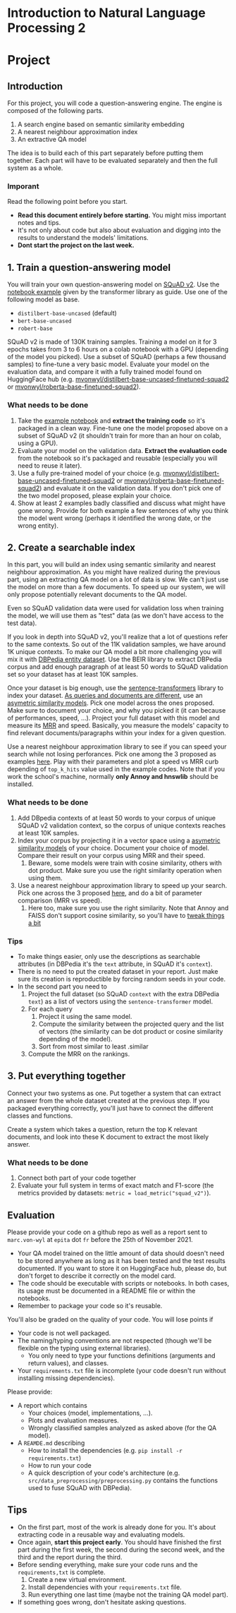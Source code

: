 # Introduction to Natural Language Processing 2
# Project

## Introduction

For this project, you will code a question-answering engine. The engine is composed of the following parts.
1. A search engine based on semantic similarity embedding
2. A nearest neighbour approximation index
2. An extractive QA model

The idea is to build each of this part separately before putting them together. Each part will have to be evaluated separately and then the full system as a whole.


### Imporant

Read the following point before you start.
* **Read this document entirely before starting.** You might miss important notes and tips.
* It's not only about code but also about evaluation and digging into the results to understand the models' limitations.
* **Dont start the project on the last week.**

## 1. Train a question-answering model

You will train your own question-answering model on [SQuAD v2](https://rajpurkar.github.io/SQuAD-explorer/). Use the [notebook example](https://github.com/huggingface/notebooks/blob/master/examples/question_answering.ipynb) given by the transformer library as guide. Use one of the following model as base.
* `distilbert-base-uncased` (default)
* `bert-base-uncased`
* `robert-base`

SQuAD v2 is made of 130K training samples. Training a model on it for 3 epochs takes from 3 to 6 hours on a colab notebook with a GPU (depending of the model you picked). Use a subset of SQuAD (perhaps a few thousand samples) to fine-tune a very basic model. Evaluate your model on the evaluation data, and compare it with a fully trained model found on HuggingFace hub (e.g. [mvonwyl/distilbert-base-uncased-finetuned-squad2](https://huggingface.co/mvonwyl/distilbert-base-uncased-finetuned-squad2) or [mvonwyl/roberta-base-finetuned-squad2](https://huggingface.co/mvonwyl/roberta-base-finetuned-squad2)).

### What needs to be done

1. Take the [example notebook](https://github.com/huggingface/notebooks/blob/master/examples/question_answering.ipynb) and **extract the training code** so it's packaged in a clean way. Fine-tune one the model proposed above on a subset of SQuAD v2 (it shouldn't train for more than an hour on colab, using a GPU).
2. Evaluate your model on the validation data. **Extract the evaluation code** from the notebook so it's packaged and reusable (especially you will need to reuse it later).
3. Use a fully pre-trained model of your choice (e.g. [mvonwyl/distilbert-base-uncased-finetuned-squad2](https://huggingface.co/mvonwyl/distilbert-base-uncased-finetuned-squad2) or [mvonwyl/roberta-base-finetuned-squad2](https://huggingface.co/mvonwyl/roberta-base-finetuned-squad2)) and evaluate it on the validation data. If you don't pick one of the two model proposed, please explain your choice.
  1. Show at least 2 examples badly classified and discuss what might have gone wrong. Provide for both example a few sentences of why you think the model went wrong (perhaps it identified the wrong date, or the wrong entity).

## 2. Create a searchable index

In this part, you will build an index using semantic similarity and nearest neighbour approximation. As you might have realized during the previous part, using an extracting QA model on a lot of data is slow. We can't just use the model on more than a few documents. To speed up our system, we will only propose potentially relevant documents to the QA model.

Even so SQuAD validation data were used for validation loss when training the model, we will use them as "test" data (as we don't have access to the test data).

If you look in depth into SQuAD v2, you'll realize that a lot of questions refer to the same contexts. So out of the 11K validation samples, we have around 1K unique contexts. To make our QA model a bit more challenging you will mix it with [DBPedia entity dataset](https://github.com/UKPLab/beir#beers-available-datasets). Use the BEIR library to extract DBPedia corpus and add enough paragraph of at least 50 words to SQuAD validation set so your dataset has at least 10K samples.

Once your dataset is big enough, use the [sentence-transformers](https://www.sbert.net/) library to index your dataset. [As queries and documents are different](https://www.sbert.net/examples/applications/semantic-search/README.html#symmetric-vs-asymmetric-semantic-search), use an [asymetric similarity models](https://www.sbert.net/docs/pretrained-models/msmarco-v3.html). Pick one model across the ones proposed. Make sure to document your choice, and why you picked it (it can because of performances, speed, ...). Project your full dataset with this model and measure its [MRR](https://en.wikipedia.org/wiki/Mean_reciprocal_rank) and speed.
Basically, you measure the models' capacity to find relevant documents/paragraphs within your index for a given question. 

Use a nearest neighbour approximation library to see if you can speed your search while not losing perforances. Pick one among the 3 proposed as examples [here](https://www.sbert.net/examples/applications/semantic-search/README.html#approximate-nearest-neighbor). Play with their parameters and plot a speed vs MRR curb depending of `top_k_hits` value used in the example codes. Note that if you work the school's machine, normally **only Annoy and hnswlib** should be installed.

### What needs to be done

1. Add DBpedia contexts of at least 50 words to your corpus of unique SQuAD v2 validation context, so the corpus of unique contexts reaches at least 10K samples.
2. Index your corpus by projecting it in a vector space using a [asymetric similarity models](https://www.sbert.net/docs/pretrained-models/msmarco-v3.html) of your choice. Document your choice of model. Compare their result on your corpus using MRR and their speed.
   1. Beware, some models were train with cosine similarity, others with dot product. Make sure you use the right similarity operation when using them.
3. Use a nearest neighbour approximation library to speed up your search. Pick one across the 3 proposed [here](https://www.sbert.net/examples/applications/semantic-search/README.html#approximate-nearest-neighbor), and do a bit of parameter comparison (MRR vs speed).
   1. Here too, make sure you use the right similarity. Note that Annoy and FAISS don't support cosine similarity, so you'll have to [tweak things a bit](https://github.com/facebookresearch/faiss/issues/61)

### Tips

* To make things easier, only use the descriptions as searchable attributes (in DBPedia it's the `text` attribute, in SQuAD it's `context`).
* There is no need to put the created dataset in your report. Just make sure its creation is reproductible by forcing random seeds in your code.
* In the second part you need to
  1. Project the full dataset (so SQuAD `context` with the extra DBPedia `text`) as a list of vectors using the `sentence-transformer` model.
  2. For each query
     1. Project it using the same model.
     2. Compute the similarity between the projected query and the list of vectors (the similarity can be dot product or cosine similarity depending of the model).
     3. Sort from most similar to least .similar
  3. Compute the MRR on the rankings.

## 3. Put everything together

Connect your two systems as one. Put together a system that can extract an answer from the whole dataset created at the previous step. If you packaged everything correctly, you'll just have to connect the different classes and functions.

Create a system which takes a question, return the top K relevant documents, and look into these K document to extract the most likely answer.

### What needs to be done

1. Connect both part of your code together
2. Evaluate your full system in terms of exact match and F1-score (the metrics provided by datasets: `metric = load_metric("squad_v2")`).

## Evaluation

Please provide your code on a github repo as well as a report sent to `marc.von-wyl` at `epita` dot `fr` before the 25th of November 2021.
* Your QA model trained on the little amount of data should doesn't need to be stored anywhere as long as it has been tested and the test results documented. If you want to store it on HuggingFace hub, please do, but don't forget to describe it correctly on the model card.
* The code should be executable with scripts or notebooks. In both cases, its usage must be documented in a README file or within the notebooks.
* Remember to package your code so it's reusable.

You'll also be graded on the quality of your code. You will lose points if
* Your code is not well packaged.
* The naming/typing conventions are not respected (though we'll be flexible on the typing using external libraries).
  * You only need to type your functions definitions (arguments and return values), and classes.
* Your `requirements.txt` file is incomplete (your code doesn't run without installing missing dependencies).

Please provide:
* A report which contains
  * Your choices (model, implementations, ...).
  * Plots and evaluation measures.
  * Wrongly classified samples analyzed as asked above (for the QA model).
* A `REAMDE.md` describing
  * How to install the dependencies (e.g. `pip install -r requirements.txt`)
  * How to run your code
  * A quick description of your code's architecture (e.g. `src/data_preprocessing/preprocessing.py` contains the functions used to fuse SQuAD with DBPedia).


## Tips

* On the first part, most of the work is already done for you. It's about extracting code in a reusable way and evaluating models.
* Once again, **start this project early**. You should have finished the first part during the first week, the second during the second week, and the third and the report during the third.
* Before sending everything, make sure your code runs and the `requirements,txt` is complete.
  1. Create a new virtual environment.
  2. Install dependencies with your `requirements.txt` file.
  3. Run everything one last time (maybe not the training QA model part).
* If something goes wrong, don't hesitate asking questions.
